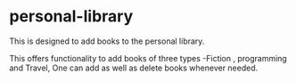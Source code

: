 # personal-library
This is designed to add books to the personal library.

This offers functionality to add books of three types -Fiction , programming and Travel,
One can add as well as delete books whenever needed.
